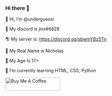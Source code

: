 ### Hi there 👋


👋 Hi, I’m @underguessr

🎩 My discord is jinx#6828

🌎 My server is: https://discord.gg/sbwmYBzSTn

💞️ My Real Name is Nicholas

👀 My Age Is 17+

🌱 I’m currently learning HTML, CSS, Python



           





<a href="https://www.buymeacoffee.com/jinx999" target="_blank"><img src="https://cdn.buymeacoffee.com/buttons/default-orange.png" alt="Buy Me A Coffee" height="41" width="174"></a>


 
